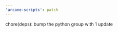 ```yaml
---
'arcane-scripts': patch
---
```


<!-- markdownlint-disable MD041 -->chore(deps): bump the python group with 1 update
